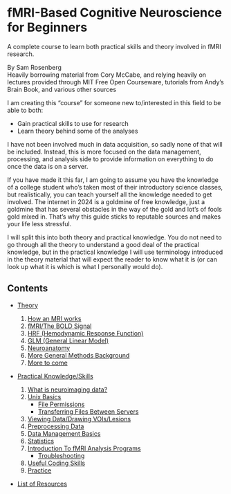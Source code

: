 # fMRI-Based Cognitive Neuroscience for Beginners

A complete course to learn both practical skills and theory involved in fMRI research.

By Sam Rosenberg  
Heavily borrowing material from Cory McCabe, and relying heavily on lectures provided through MIT Free Open Courseware, tutorials from Andy’s Brain Book, and various other sources

I am creating this “course” for someone new to/interested in this field to be able to both:
- Gain practical skills to use for research 
- Learn theory behind some of the analyses

I have not been involved much in data acquisition, so sadly none of that will be included. Instead, this is more focused on the data management, processing, and analysis side to provide information on everything to do once the data is on a server. 

If you have made it this far, I am going to assume you have the knowledge of a college student who’s taken most of their introductory science classes, but realistically, you can teach yourself all the knowledge needed to get involved. The internet in 2024 is a goldmine of free knowledge, just a goldmine that has several obstacles in the way of the gold and lot’s of fools gold mixed in. That’s why this guide sticks to reputable sources and makes your life less stressful.

I will split this into both theory and practical knowledge. You do not need to go through all the theory to understand a good deal of the practical knowledge, but in the practical knowledge I will use terminology introduced in the theory material that will expect the reader to know what it is (or can look up what it is which is what I personally would do). 

## Contents

- [Theory](#theory)
  1. [How an MRI works](#how-an-mri-works)
  2. [fMRI/The BOLD Signal](#fmri-the-bold-signal)
  3. [HRF (Hemodynamic Response Function)](#hrf-hemodynamic-response-function)
  4. [GLM (General Linear Model)](#glm-general-linear-model)
  5. [Neuroanatomy](#neuroanatomy)
  6. [More General Methods Background](#more-general-methods-background)
  7. [More to come](#more-to-come)

- [Practical Knowledge/Skills](#practical-knowledgeskills)
  1. [What is neuroimaging data?](#what-is-neuroimaging-data)
  2. [Unix Basics](#unix-basics)
     - [File Permissions](#file-permissions)
     - [Transferring Files Between Servers](#transferring-files-between-servers)
  3. [Viewing Data/Drawing VOIs/Lesions](#viewing-datadrawing-voislesions)
  4. [Preprocessing Data](#preprocessing-data)
  5. [Data Management Basics](#data-management-basics)
  6. [Statistics](#statistics)
  7. [Introduction To fMRI Analysis Programs](#introduction-to-fmri-analysis-programs)
     - [Troubleshooting](#troubleshooting)
  8. [Useful Coding Skills](#useful-coding-skills)
  9. [Practice](#practice)

- [List of Resources](#list-of-resources)
